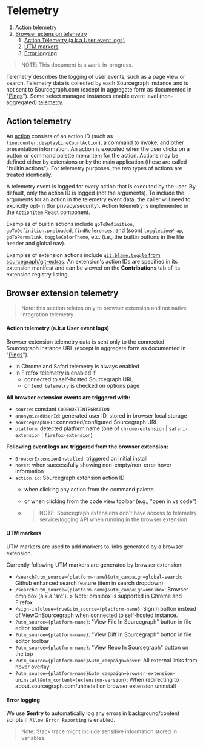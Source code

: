 # Telemetry

1. [Action telemetry](#action-telemetry)
2. [Browser extension telemetry](#browser-extension-telemetry)
    1. [Action Telemetry (a.k.a User event logs)](#action-telemetry-aka-user-event-logs)
    1. [UTM markers](#utm-markers)
    1. [Error logging](#error-logging)


> NOTE: This document is a work-in-progress.

Telemetry describes the logging of user events, such as a page view or search. Telemetry data is collected by each Sourcegraph instance and is not sent to Sourcegraph.com (except in aggregate form as documented in "[Pings](../../admin/pings.md)"). Some select managed instances enable
event level (non-aggregated) [telemetry](./data-usage-pipeline.md).

## Action telemetry

An [action](../../extensions/authoring/contributions.md#actions) consists of an action ID (such as `linecounter.displayLineCountAction`), a command to invoke, and other presentation information. An action is executed when the user clicks on a button or command palette menu item for the action. Actions may be defined either by extensions or by the main application (these are called "builtin actions"). For telemetry purposes, the two types of actions are treated identically.

A telemetry event is logged for every action that is executed by the user. By default, only the action ID is logged (not the arguments). To include the arguments for an action in the telemetry event data, the caller will need to explicitly opt-in (for privacy/security). Action telemetry is implemented in the `ActionItem` React component.

Examples of builtin actions include `goToDefinition`, `goToDefinition.preloaded`, `findReferences`, and (soon) `toggleLineWrap`, `goToPermalink`, `toggleColorTheme`, etc. (i.e., the builtin buttons in the file header and global nav).

Examples of extension actions include [`git.blame.toggle` from sourcegraph/git-extras](https://sourcegraph.com/extensions/sourcegraph/git-extras/-/contributions). An extension's action IDs are specified in its extension manifest and can be viewed on the **Contributions** tab of its extension registry listing.

## Browser extension telemetry

> Note: this section relates only to browser extension and not native integration telemetry

#### Action telemetry (a.k.a User event logs)

Browser extension telemetry data is sent only to the connected Sourcegraph instance URL (except in aggregate form as documented in "[Pings](../../admin/pings.md)"). 

- In Chrome and Safari telemetry is always enabled
- In Firefox telemetry is enabled if
  - connected to self-hosted Sourcegraph URL
  - or `Send telemetry` is checked on options page

**All browser extension events are triggered with:**
- `source`: constant `CODEHOSTINTEGRATION`
- `anonymizedUserId`: generated user ID, stored in browser local storage
- `sourcegraphURL`: connected/configured Sourcegraph URL
- `platform`: detected platform name (one of `chrome-extension` | `safari-extension` | `firefox-extension`)

**Following event logs are triggered from the browser extension:**
- `BrowserExtensionInstalled`: triggered on initial install
- `hover`: when successfully showing non-empty/non-error hover information
- `action.id`: Sourcegraph extension action ID
  - when clicking any action from the command palette
  - or when clicking from the code view toolbar (e.g., "open in vs code")

  - > NOTE: Sourcegraph extensions don't have access to telemetry service/logging API when running in the browser extension

#### UTM markers

UTM markers are used to add markers to links generated by a browser extension.

Currently following UTM markers are generated by browser extension:

- `/search?utm_source={platform-name}&utm_campaign=global-search`: Github enhanced search feature (item in search dropdown)
- `/search?utm_source={platform-name}&utm_campaign=omnibox`: Browser omnibox (a.k.a 'src'). > Note: omnibox is supported in Chrome and Firefox
- `/sign-in?close=true&utm_source={platform-name}`: SignIn button instead of ViewOnSourcegraph when connected to self-hosted instance.
- `?utm_source={platform-name}`: "View File In Sourcegraph" button in file editor toolbar
- `?utm_source={platform-name}`: "View Diff In Sourcegraph" button in file editor toolbar
- `?utm_source={platform-name}`: "View Repo In Sourcegraph" button on the top
- `?utm_source={platform-name}&utm_campaign=hover`: All external links from hover overlay
- `?utm_source={platform-name}&utm_campaign=browser-extension-uninstall&utm_content={extension-version}`: When redirecting to about.sourcegraph.com/uninstall on browser extension uninstall


#### Error logging

We use **Sentry** to automatically log any errors in background/content scripts if `Allow Error Reporting` is enabled.
> Note: Stack trace might include sensitive information stored in variables.
